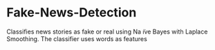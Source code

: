 # Fake-News-Detection
Classifies news stories as fake or real using Na ̈ıve Bayes with Laplace Smoothing. The classifier uses words as features
